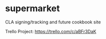 supermarket
===========

CLA signing/tracking and future cookbook site

Trello Project: https://trello.com/c/aBFr3DaK
